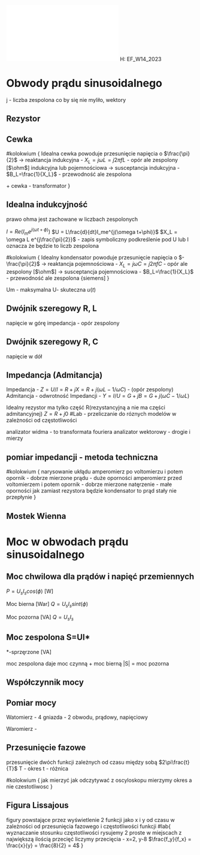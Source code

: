 ![w14_2023](Notatki/Semestr%201/Miernictwo%20w%20informatyce%20i%20telekomunikacji/Wyk%C5%82ady/Wyk%C5%82ad%2011/w14_2023.pdf)
H: EF_W14_2023

# Obwody prądu sinusoidalnego


j - liczba zespolona co by się nie myliło, wektory

## Rezystor

## Cewka
#kolokwium {
Idealna cewka powoduje przesunięcie napięcia o $\frac{\pi}{2}$
-> reaktancja indukcyjna - $X_L=j \omega L = j 2 \pi fL$ - opór ale zespolony \[$\ohm$\]
indukcyjna lub pojemnościowa
-> susceptancja indukcyjna - $B_L=\frac{1}{X_L}$ - przewodność ale zespolona




\+ cewka
\- transformator
}

## Idealna indukcyjność
prawo ohma jest zachowane w liczbach zespolonych

$I = Re(I_me^{j(\omega t+\phi)})$
$U = L\frac{d}{dt}I_me^{j(\omega t+\phi)}$
$X_L = \omega L e^{j\frac{\pi}{2}}$ - zapis symboliczny
podkreślenie pod U lub I oznacza że będzie to liczb zespolona

#kolokwium {
Idealny kondensator powoduje przesunięcie napięcia o $-\frac{\pi}{2}$
-> reaktancja pojemnościowa - $X_L=j \omega C = j 2 \pi fC$ - opór ale zespolony \[$\ohm$\]
-> susceptancja pojemnościowa - $B_L=\frac{1}{X_L}$ - przewodność ale zespolona \{siemens\]
}


Um - maksymalna
U- skuteczna
$u(t)$

## Dwójnik szeregowy R, L
napięcie w górę
impedancja - opór zespolony

## Dwójnik szeregowy R, C
napięcie w dół

## Impedancja (Admitancja)
Impedancja - $Z = U/I = R+jX=R+j(\omega L - 1/\omega C)$ - (opór zespolony)
Admitancja - odwrotność Impedancji - $Y = I/U = G+jB=G+j(\omega C - 1/\omega L)$

Idealny rezystor ma tylko część R(rezystancyjną a nie ma części admitancyjnej) $Z=R+j0$
#Lab - przeliczanie do róznych modelów w zależności od częstotliwości

analizator widma - to transformata fouriera
analizator wektorowy - drogie i mierzy

## pomiar impedancji - metoda techniczna
#kolokwium {
narysowanie ukłądu
amperomierz po voltomierzu i potem opornik - dobrze mierzone prądu - duże oporności
amperomierz przed voltomierzem i potem opornik - dobrze mierzone natęrzenie - małe oporności
jak zamiast rezystora będzie kondensator to prąd stały nie przepłynie 
}

## Mostek Wienna


# Moc w obwodach prądu sinusoidalnego

## Moc chwilowa dla prądów i napięć przemiennych
$P = U_sI_scos(\phi)$ \[W\]

Moc bierna \[War\]
$Q=U_sI_s sint(\phi)$

Moc pozorna \[VA\]
$Q=U_sI_s$

## Moc zespolona S=UI*

\*-sprzęrzone
\[VA\]

moc zespolona daje moc czynną + moc bierną
|S| = moc pozorna


## Współczynnik mocy

## Pomiar mocy

Watomierz - 4 gniazda - 2 obwodu, prądowy, napięciowy 

Waromierz - 

## Przesunięcie fazowe

przesunięcie dwóch funkcji zależnych od czasu między sobą
$2\pi\frac{t}{T}$
T - okres
t - różnica

#kolokwium {
jak mierzyć jak odczytywać z oscyloskopu
mierzymy okres a  nie czestotliwosc
}

## Figura Lissajous

figury powstające przez wyświetlenie 2 funkcji jako x i y od czasu w zależności od przesunięcia fazowego i częstotliwości funkcji
#lab{
wyznaczanie stosunku częstotliwości
rysujemy 2 proste w miejscach z największą ilością przecięć
liczymy przecięcia - x=2, y-8
$\frac{f_y}{f_x} = \frac{x}{y} = \frac{8}{2} = 4$
}

